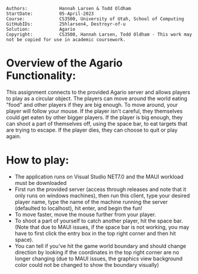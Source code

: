 ```
Authors:			Hannah Larsen & Todd Oldham
StartDate:			05-April-2023
Course:				CS3500, University of Utah, School of Computing
GitHubIDs:			25hlarsen4, Destroyr-of-u
Solution:			Agario
Copyright:			CS3500, Hannah Larsen, Todd Oldham - This work may not be copied for use in academic coursework.
```


# Overview of the Agario Functionality:

This assignment connects to the provided Agario server and allows players to play as a circular object.
The players can move around the world eating "food" and other players if they are big enough. To move around, your player
will follow your mouse.
If the player isn't careful, they themselves could get eaten by other bigger players. 
If the player is big enough, they can shoot a part of themselves off, using the space bar, to eat targets that are trying to escape. 
If the player dies, they can choose to quit or play again.

# How to play:
- The application runs on Visual Studio NET7.0 and the MAUI workload must be downloaded
- First run the provided server (access through releases and note that it only runs on windows machines), then run this client, type your desired player name, type the
  name of the machine running the server (defaulted to localhost), hit enter, and begin the fun!
- To move faster, move the mouse further from your player.
- To shoot a part of yourself to catch another player, hit the space bar. (Note that due to MAUI issues, if the space bar is not working, 
you may have to first click the entry box in the top right corner and then hit space). 
- You can tell if you've hit the game world boundary and should change direction by looking if the coordinates in the top right corner
  are no longer changing (due to MAUI issues, the graphics view background color could not be changed to show the boundary visually)
